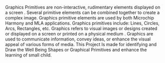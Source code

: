 Graphics Primitives are non-interactive, rudimentary elements displayed on a screen . Several primitive elements can be combined together to create a complex image. Graphics primitive elements are used by both Microchip Harmony and MLA applications. Graphics primitives include: Lines, Circles, Arcs, Rectangles, etc.
Graphics refers to visual images or designs created or displayed on a screen or printed on a physical medium . Graphics are used to communicate information, convey ideas, or enhance the visual appeal of various forms of media.
This Project Is made for identifying and Draw the Well Being Shapes or Graphical Primitives and enhance the learning of small child.
